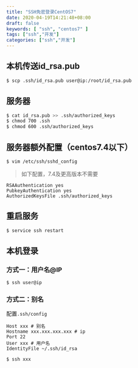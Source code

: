 ```yaml
---
title: "SSH免密登录CentOS7"
date: 2020-04-19T14:21:48+08:00
draft: false
keywords: [ "ssh", "centos7" ]
tags: ["ssh","开发"]
categories: ["ssh","开发"]
---
```


## 本机传送id_rsa.pub

```bash
$ scp .ssh/id_rsa.pub user@ip:/root/id_rsa.pub
```

## 服务器

```bash
$ cat id_rsa.pub >> .ssh/authorized_keys
$ chmod 700 .ssh
$ chmod 600 .ssh/authorized_keys

```

## 服务器额外配置（centos7.4以下）

```bash
$ vim /etc/ssh/sshd_config
```

> 如下配置，7.4及更高版本不需要

```
RSAAuthentication yes
PubkeyAuthentication yes
AuthorizedKeysFile .ssh/authorized_keys
```

## 重启服务

```bash
$ service ssh restart
```

## 本机登录

### 方式一：用户名@IP

```bash
$ ssh user@ip
```

### 方式二：别名

配置`.ssh/config`

```
Host xxx # 别名
Hostname xxx.xxx.xxx.xxx # ip
Port 22
User xxx # 用户名
IdentityFile ~/.ssh/id_rsa
```

```bash
$ ssh xxx
```

